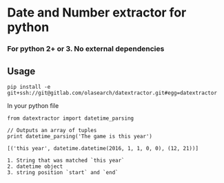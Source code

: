 # Date and Number extractor for python

### For python 2+ or 3. No external dependencies

## Usage

````
pip install -e git+ssh://git@gitlab.com/olasearch/datextractor.git#egg=datextractor
````

In your python file

````
from datextractor import datetime_parsing

// Outputs an array of tuples
print datetime_parsing('The game is this year')

[('this year', datetime.datetime(2016, 1, 1, 0, 0), (12, 21))]

1. String that was matched `this year`
2. datetime object
3. string position `start` and `end`
````